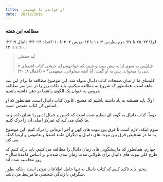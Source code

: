 ```yaml
---
title:  از خواندن تا فهمیدن
date:  28/12/2019
---
```


### مطالعه این هفته
لوقا ۲۴: ۲۵ تا ۲۷؛ دوم پطرس ۳: ۱۱ تا ۱۳؛ یونس ۳: ۳ تا ۱۰؛ اعداد ۱۴: ۳۴؛ دانیال ۹: ۲۳؛ ۱۰: ۱۱، ۱۲.

> <p>آیه حفظی</p>
> « فیلیپُس به سوی ارابه پیش دوید و شنید که خواجهسرای حَبَشی کتاب اِشعیای نبی را میخواند. پس به او گفت: آیا آنچه میخوانی، میفهمی؟ » (اعمال ۸: ۳۰).

کلیسای ما از میان صفحات کتاب دانیال متولد شد، این موضوع مطالعه ما برای این سه ماهه است. همانطور که شروع به مطالعه میکنیم، باید نکات زیر را در سراسر مطالعه دروس به عنوان یک الگوی راهنما در ذهن داشته باشیم.

اولاً، باید همیشه به یاد داشته باشیم که مسیح، کانون کتاب دانیال است، همانطور که او اساس کل کتاب مقدس است.

دوماً، کتاب دانیال به گونه ای تنظیم شده است که حُسن و جمال ادبی را نشان داده و به ما کمک می کند که تمرکز اصلی آن را درک کنیم.

سوم اینکه، لازم است تا فرق بین نبوت های کهن و آخر الزمانی را درک کنیم. این موضوع به ما در تشخیص فرق بین نبوت های دانیال و دیگران مانند اشعیا و عاموس و ارمیا کمک می کند.

چهارم، همانطور که ما پیشگویی های زمان دانیال را مطالعه می کنیم، باید درک کنیم که طرح کلی نبوت های دانیال برای طولانی مدت زمان بندی شده و بر اساس قاعدۀ سال – روز محاسبه شده اند.

پنجم، باید تاکید کنیم که کتاب دانیال نه تنها حامل اطلاعات نبوتی است ، بلکه بطور شگرفی با زندگی شخصی ما مرتبط می باشد.
